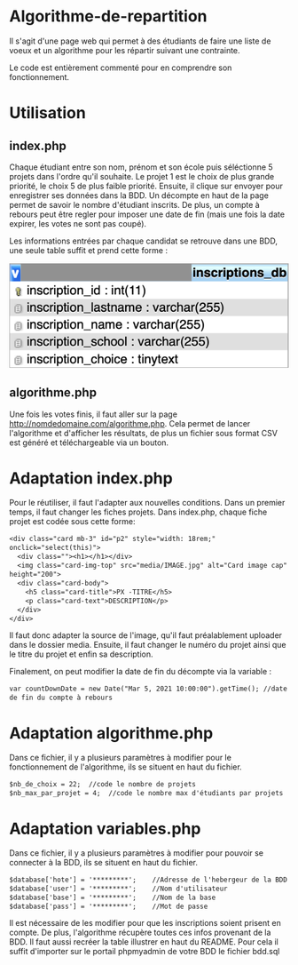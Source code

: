 # Algorithme-de-repartition
Il s'agit d'une page web qui permet à des étudiants de faire une liste de voeux et un algorithme pour les répartir suivant une contrainte.

Le code est entièrement commenté pour en comprendre son fonctionnement.

# Utilisation

## index.php 

Chaque étudiant entre son nom, prénom et son école puis séléctionne 5 projets dans l'ordre qu'il souhaite. Le projet 1 est le choix de plus grande priorité, le choix 5 de plus faible priorité. Ensuite, il clique sur envoyer pour enregistrer ses données dans la BDD. 
Un décompte en haut de la page permet de savoir le nombre d'étudiant inscrits. De plus, un compte à rebours peut être regler pour imposer une date de fin (mais une fois la date expirer, les votes ne sont pas coupé).

Les informations entrées par chaque candidat se retrouve dans une BDD, une seule table suffit et prend cette forme :

<img src="media/table_bdd.png">


## algorithme.php 

Une fois les votes finis, il faut aller sur la page http://nomdedomaine.com/algorithme.php. Cela permet de lancer l'algorithme et d'afficher les résultats, de plus un fichier sous format CSV est généré et téléchargeable via un bouton.



# Adaptation index.php

Pour le réutiliser, il faut l'adapter aux nouvelles conditions. 
Dans un premier temps, il faut changer les fiches projets. Dans index.php, chaque fiche projet est codée sous cette forme:

```
<div class="card mb-3" id="p2" style="width: 18rem;" onclick="select(this)">
  <div class=""><h1></h1></div>
  <img class="card-img-top" src="media/IMAGE.jpg" alt="Card image cap" height="200">
  <div class="card-body">
    <h5 class="card-title">PX -TITRE</h5>
    <p class="card-text">DESCRIPTION</p>
  </div>
</div>
```

Il faut donc adapter la source de l'image, qu'il faut préalablement uploader dans le dossier media.
Ensuite, il faut changer le numéro du projet ainsi que le titre du projet et enfin sa description.

Finalement, on peut modifier la date de fin du décompte via la variable :
```
var countDownDate = new Date("Mar 5, 2021 10:00:00").getTime(); //date de fin du compte à rebours
```

# Adaptation algorithme.php

Dans ce fichier, il y a plusieurs paramètres à modifier pour le fonctionnement de l'algorithme, ils se situent en haut du fichier.
```
$nb_de_choix = 22;  //code le nombre de projets
$nb_max_par_projet = 4;  //code le nombre max d'étudiants par projets
```

# Adaptation variables.php

Dans ce fichier, il y a plusieurs paramètres à modifier pour pouvoir se connecter à la BDD, ils se situent en haut du fichier.
```
$database['hote'] = '*********';    //Adresse de l'hebergeur de la BDD
$database['user'] = '*********';    //Nom d'utilisateur
$database['base'] = '*********';    //Nom de la base
$database['pass'] = '*********';    //Mot de passe
```
Il est nécessaire de les modifier pour que les inscriptions soient prisent en compte. De plus, l'algorithme récupère toutes ces infos provenant de la BDD.
Il faut aussi recréer la table illustrer en haut du README. Pour cela il suffit d'importer sur le portail phpmyadmin de votre BDD le fichier bdd.sql
